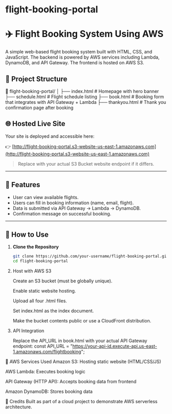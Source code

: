 # flight-booking-portal

# ✈️ Flight Booking System Using AWS

A simple web-based flight booking system built with HTML, CSS, and JavaScript. The backend is powered by AWS services including Lambda, DynamoDB, and API Gateway. The frontend is hosted on AWS S3.

## 🔧 Project Structure

📁 flight-booking-portal/
│
├── index.html # Homepage with hero banner
├── schedule.html # Flight schedule listing
├── book.html # Booking form that integrates with API Gateway + Lambda
├── thankyou.html # Thank you confirmation page after booking


## 🌐 Hosted Live Site

Your site is deployed and accessible here:

👉 [http://flight-booking-portal.s3-website-us-east-1.amazonaws.com](http://flight-booking-portal.s3-website-us-east-1.amazonaws.com)

> Replace with your actual S3 Bucket website endpoint if it differs.

---

## 🚀 Features

- User can view available flights.
- Users can fill in booking information (name, email, flight).
- Data is submitted via API Gateway → Lambda → DynamoDB.
- Confirmation message on successful booking.

---

## 📁 How to Use

1. **Clone the Repository**
   ```bash
   git clone https://github.com/your-username/flight-booking-portal.git
   cd flight-booking-portal
   
2. Host with AWS S3

   Create an S3 bucket (must be globally unique).

   Enable static website hosting.

   Upload all four .html files.

   Set index.html as the index document.

   Make the bucket contents public or use a CloudFront distribution.

3. API Integration

   Replace the API_URL in book.html with your actual API Gateway endpoint:
   const API_URL = "https://your-api-id.execute-api.us-east-1.amazonaws.com/flightbooking";


🔐 AWS Services Used
Amazon S3: Hosting static website (HTML/CSS/JS)

AWS Lambda: Executes booking logic

API Gateway (HTTP API): Accepts booking data from frontend

Amazon DynamoDB: Stores booking data

🙌 Credits
Built as part of a cloud project to demonstrate AWS serverless architecture.
